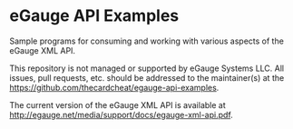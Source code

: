 # eGauge API Examples

Sample programs for consuming and working with various aspects of the eGauge XML
API.

This repository is not managed or supported by eGauge Systems LLC. All
issues, pull requests, etc. should be addressed to the maintainer(s) at the
https://github.com/thecardcheat/egauge-api-examples.

The current version of the eGauge XML API is available at
http://egauge.net/media/support/docs/egauge-xml-api.pdf.
